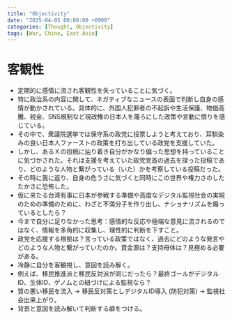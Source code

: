 ```yaml
---
title: "Objectivity"
date: "2025-04-05 00:00:00 +0900"
categories: [Thought, Objectivity]
tags: [War, Chine, East Asia]
---
```


# 客観性

- 定期的に感情に流され客観性を失っていることに気づく。
- 特に政治系の内容に関して、ネガティブなニュースの表面で判断し自身の感情が動かされている。具体的に、外国人犯罪者の不起訴や生活保護、物価高騰、税金、SNS規制など現政権の日本人を蔑ろにした政策や言動に憤りを感じている。
- その中で、衆議院選挙では保守系の政党に投票しようと考えており、耳馴染みの良い日本人ファーストの政策を打ち出している政党を支援していた。
- しかし、あるＸの投稿に辿り着き自分がかなり偏った思想を持っていることに気づかされた。それは支援を考えていた政党党首の過去を探った投稿であり、どのような人物と繋がっている（いた）かを考察している投稿だった。
- その時に我に返り、自身の危うさに気づくと同時にこの世界や権力さのしたたかさに恐怖した。
- 仮に来たる台湾有事に日本が参戦する準備や高度なデジタル監視社会の実現のための準備のために、わざと不満分子を作り出し、ナショナリズムを煽っているとしたら？
- 今まで自分に足りなかった思考：感情的な反応や極端な意見に流されるのではなく、情報を多角的に収集し、理性的に判断を下すこと。
- 政党を応援する根拠は？言っている政策ではなく、過去にどのような発言やどのような人物と繋がっていたのか。資金源は？支持母体は？見極める必要がある。
- 冷静に自分を客観視し、意図を読み解く。
- 例えば、移民推進派と移民反対派が同じだったら？最終ゴールがデジタルID、生体ID、ゲノムとの紐づけによる監視なら？
- 質の悪い移民を流入 → 移民反対策としデジタルID導入 (防犯対策) → 監視社会出来上がり。
- 背景と意図を読み解いて判断する癖をつける。

